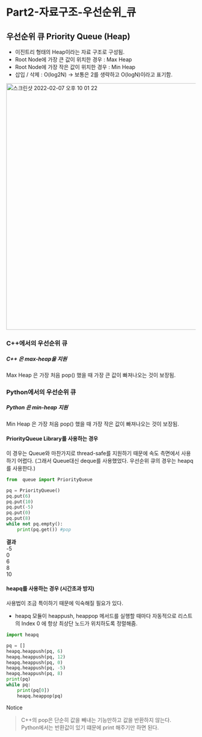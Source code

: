 # Part2-자료구조-우선순위_큐

## 우선순위 큐 Priority Queue (Heap)
* 이진트리 형태의 Heap이라는 자료 구조로 구성됨.
* Root Node에 가장 큰 값이 위치한 경우 : Max Heap
* Root Node에 가장 작은 값이 위치한 경우 : Min Heap
* 삽입 / 삭제 : O(log2N) -> 보통은 2를 생략하고 O(logN)이라고 표기함.

  

<img width="656" alt="스크린샷 2022-02-07 오후 10 01 22" src="https://user-images.githubusercontent.com/61059893/152795271-8059c649-c838-4bd3-81c7-495986a5ac2d.png">



### C++에서의 우선순위 큐

##### C++ 은 max-heap을 지원
Max Heap 은 가장 처음 pop() 했을 때 가장 큰 값이 빠져나오는 것이 보장됨.
    
    
### Python에서의 우선순위 큐 

##### Python 은 min-heap 지원
Min Heap 은 가장 처음 pop() 했을 때 가장 작은 값이 빠져나오는 것이 보장됨.
  
#### PriorityQueue Library를 사용하는 경우
이 경우는 Queue와 마찬가지로 thread-safe를 지원하기 때문에 속도 측면에서 사용하기 어렵다.
(그래서 Queue대신 deque를 사용했었다. 우선순위 큐의 경우는 heapq를 사용한다.)

```python
from  queue import PriorityQueue

pq = PriorityQueue()
pq.put(6)
pq.put(10)
pq.put(-5)
pq.put(0)
pq.put(8)
while not pq.empty():
	print(pq.get()) #pop 
```

**결과**  
-5  
0  
6  
8   
10  

#### heapq를 사용하는 경우 (시간초과 방지)
사용법이 조금 특이하기 때문에 익숙해질 필요가 있다.
* heapq 모듈이 heappush, heappop 메서드를 실행할 때마다 자동적으로 리스트의 Index 0 에 항상 최상단 노드가 위치하도록 정렬해줌.

```python
import heapq

pq = []
heapq.heappush(pq, 6)
heapq.heappush(pq, 12)
heapq.heappush(pq, 0)
heapq.heappush(pq, -5)
heapq.heappush(pq, 8)
print(pq)
while pq:
	print(pq[0])
	heapq.heappop(pq)

```


Notice
> C++의 pop은 단순히 값을 빼내는 기능만하고 값을 반환하지 않는다.  
> Python에서는 반환값이 있기 떄문에 print 해주기만 하면 된다.  
